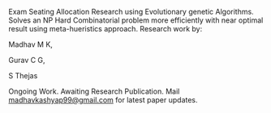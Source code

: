 Exam Seating Allocation Research using Evolutionary genetic Algorithms. Solves an NP Hard Combinatorial problem more efficiently with near optimal result using meta-hueristics approach.
Research work by:

Madhav M K,

Gurav C G,

S Thejas

Ongoing Work. Awaiting Research Publication. Mail madhavkashyap99@gmail.com for latest paper updates.
